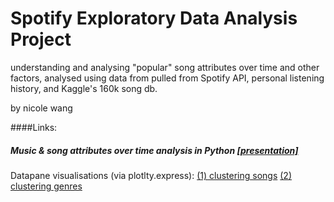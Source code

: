 # Spotify Exploratory Data Analysis Project
understanding and analysing "popular" song attributes over time and other factors,  analysed using data from pulled from Spotify API, personal listening history, and Kaggle's 160k song db. 

by nicole wang

####Links:
##### Music & song attributes over time analysis in Python [[presentation]](https://docs.google.com/presentation/d/e/2PACX-1vS8EyIIDD5y-ov50hQKtwt5qKRMaHjyxVbFllBf6g3K_o3F3rvWn7rjkoOO3CaEc2j-K6PvXcDbRPSH/pub?start=false&loop=false&delayms=3000)

Datapane visualisations (via plotlty.express): [(1) clustering songs](https://datapane.com/u/nickelworks/reports/aAMZP93/clustering-songs/) [(2) clustering genres](https://datapane.com/u/nickelworks/reports/E7PXzq7/clustering-genres/)
